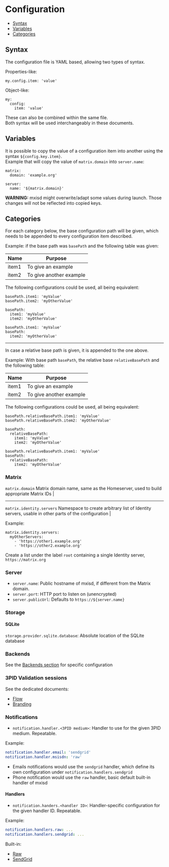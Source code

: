 # Configuration
- [Syntax](#syntax)
- [Variables](#variables)
- [Categories](#categories)

## Syntax
The configuration file is YAML based, allowing two types of syntax.

Properties-like:
```
my.config.item: 'value'
```

Object-like:
```
my:
  config:
    item: 'value'

```
These can also be combined within the same file.  
Both syntax will be used interchangeably in these documents.

## Variables
It is possible to copy the value of a configuration item into another using the syntax `${config.key.item}`.  
Example that will copy the value of `matrix.domain` into `server.name`:
```
matrix:
  domain: 'example.org'

server:
  name: '${matrix.domain}'
```

**WARNING:** mxisd might overwrite/adapt some values during launch. Those changes will not be reflected into copied keys.

## Categories
For each category below, the base configuration path will be given, which needs to be appended to every configuration
item described.

Example: if the base path was `basePath` and the following table was given:

| Name | Purpose |
|------|---------|
| item1 | To give an example |
| item2 | To give another example |

The following configurations could be used, all being equivalent:
```
basePath.item1: 'myValue'
basePath.item2: 'myOtherValue'
```
```
basePath:
  item1: 'myValue'
  item2: 'myOtherValue'
```
```
basePath.item1: 'myValue'
basePath:
  item2: 'myOtherValue'
```

---

In case a relative base path is given, it is appended to the one above.

Example: With base path `basePath`, the relative base `relativeBasePath` and the following table:
  
| Name | Purpose |
|------|---------|
| item1 | To give an example |
| item2 | To give another example |

The following configurations could be used, all being equivalent:
```
basePath.relativeBasePath.item1: 'myValue'
basePath.relativeBasePath.item2: 'myOtherValue'
```
```
basePath:
  relativeBasePath:
    item1: 'myValue'
    item2: 'myOtherValue'
```
```
basePath.relativeBasePath.item1: 'myValue'
basePath:
  relativeBasePath:
    item2: 'myOtherValue'
```

### Matrix
`matrix.domain`
Matrix domain name, same as the Homeserver, used to build appropriate Matrix IDs |

---

`matrix.identity.servers`
Namespace to create arbitrary list of Identity servers, usable in other parts of the configuration |

Example:
```
matrix.identity.servers:
  myOtherServers:
    - 'https://other1.example.org'
    - 'https://other2.example.org'
```
Create a list under the label `root` containing a single Identity server, `https://matrix.org`

### Server
- `server.name`: Public hostname of mxisd, if different from the Matrix domain.
- `server.port`: HTTP port to listen on (unencrypted)
- `server.publicUrl`: Defaults to `https://${server.name}`

### Storage
#### SQLite
`storage.provider.sqlite.database`: Absolute location of the SQLite database

### Backends
See the [Backends section](backends/README.md) for specific configuration

### 3PID Validation sessions
See the dedicated documents:
- [Flow](sessions/3pid.md)
- [Branding](sessions/3pid-views.md)

### Notifications
- `notification.handler.<3PID medium>`: Handler to use for the given 3PID medium. Repeatable.


Example:
```yaml
notification.handler.email: 'sendgrid'
notification.handler.msisdn: 'raw'
```
- Emails notifications would use the `sendgrid` handler, which define its own configuration under `notification.handlers.sendgrid`
- Phone notification would use the `raw` handler, basic default built-in handler of mxisd

#### Handlers
- `notification.handers.<handler ID>`: Handler-specific configuration for the given handler ID. Repeatable.

Example:
```yaml
notification.handlers.raw: ...
notification.handlers.sendgrid: ...
```

Built-in:
- [Raw](threepids/notifications/basic-handler.md)
- [SendGrid](threepids/notifications/sendgrid-handler.md)
